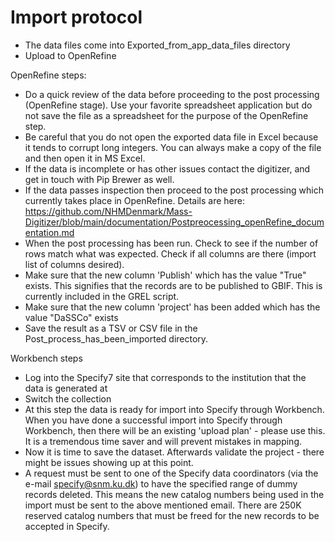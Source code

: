 # Import protocol

- The data files come into Exported_from_app_data_files directory
- Upload to OpenRefine 

OpenRefine steps: 
- Do a quick review of the data before proceeding to the post processing (OpenRefine stage). Use your favorite spreadsheet application but do not save the file as a spreadsheet for the purpose of the OpenRefine step.
- Be careful that you do not open the exported data file in Excel because it tends to corrupt long integers. You can always make a copy of the file and then open it in MS Excel.
- If the data is incomplete or has other issues contact the digitizer, and get in touch with Pip Brewer as well.
- If the data passes inspection then proceed to the post processing which currently takes place in OpenRefine. Details are here: https://github.com/NHMDenmark/Mass-Digitizer/blob/main/documentation/Postpreocessing_openRefine_documentation.md 
- When the post processing has been run. Check to see if the number of rows match what was expected. Check if all columns are there (import list of columns desired).   
- Make sure that the new column 'Publish' which has the value "True" exists. This signifies that the records are to be published to GBIF. This is currently included in the GREL script.
- Make sure that the new column 'project' has been added which has the value "DaSSCo" exists
- Save the result as a TSV or CSV file in the Post_process_has_been_imported directory.

Workbench steps
- Log into the Specify7 site that corresponds to the institution that the data is generated at 
- Switch the collection 
- At this step the data is ready for import into Specify through Workbench.
When you have done a successful import into Specify through Workbench, then there will be an existing 'upload plan' - please use this. It is a tremendous time saver and will prevent mistakes in mapping.
- Now it is time to save the dataset. Afterwards validate the project - there might be issues showing up at this point.  
- A request must be sent to one of the Specify data coordinators (via the e-mail specify@snm.ku.dk) to have the specified range of dummy records deleted. This means the new catalog numbers being used in the import must be sent to the above mentioned email. There are 250K reserved catalog numbers that must be freed for the new records to be accepted in Specify.




